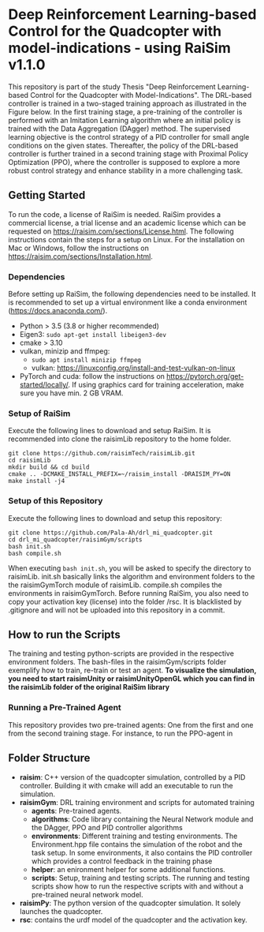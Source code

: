 # Deep Reinforcement Learning-based Control for the Quadcopter with model-indications - using RaiSim v1.1.0
This repository is part of the study Thesis "Deep Reinforcement Learning-based Control for the Quadcopter with Model-Indications".
The DRL-based controller is trained in a two-staged training approach as illustrated in the Figure below. In the first training 
stage, a pre-training of the controller is performed with an Imitation Learning algorithm where an initial policy is trained with the Data Aggregation (DAgger) method. The supervised learning objective
is the control strategy of a PID controller for small angle conditions on the given states. Thereafter, the policy of the 
DRL-based controller is further trained in a second training stage with Proximal Policy Optimization (PPO), where the controller is
supposed to explore a more robust control strategy and enhance stability in a more challenging task.

## Getting Started
To run the code, a license of RaiSim is needed. RaiSim provides a commercial license, a trial license 
and an academic license which can be requested on https://raisim.com/sections/License.html.
The following instructions contain the steps for a setup on Linux.
For the installation on Mac or Windows, follow the instructions on https://raisim.com/sections/Installation.html.

### Dependencies
Before setting up RaiSim, the following dependencies need to be installed. It is recommended to set up a virtual environment 
like a conda environment (https://docs.anaconda.com/).
* Python > 3.5 (3.8 or higher recommended)
* Eigen3: `sudo apt-get install libeigen3-dev` 
* cmake > 3.10
* vulkan, minizip and ffmpeg: 
  * `sudo apt install minizip ffmpeg`
  * vulkan: https://linuxconfig.org/install-and-test-vulkan-on-linux
* PyTorch and cuda: follow the instructions on https://pytorch.org/get-started/locally/. If using graphics card for training acceleration, make sure you have min. 2 GB VRAM.

### Setup of RaiSim
Execute the following lines to download and setup RaiSim. It is recommended into clone the raisimLib repository to the home folder. 
```commandline 
git clone https://github.com/raisimTech/raisimLib.git
cd raisimLib 
mkdir build && cd build 
cmake .. -DCMAKE_INSTALL_PREFIX=~/raisim_install -DRAISIM_PY=ON 
make install -j4
```

### Setup of this Repository
Execute the following lines to download and setup this repository:
```commandline 
git clone https://github.com/Pala-Ah/drl_mi_quadcopter.git
cd drl_mi_quadcopter/raisimGym/scripts
bash init.sh
bash compile.sh
```
When executing `bash init.sh`, you will be asked to specify the directory to raisimLib. init.sh basically links
the algorithm and environment folders to the the raisimGymTorch module of raisimLib. compile.sh compiles the environments in
raisimGymTorch. Before running RaiSim, you also need to copy your activation key (license) into the folder /rsc. 
It is blacklisted by .gitignore and will not be uploaded into this repository in a commit.

## How to run the Scripts
The training and testing python-scripts are provided in the respective environment folders. The bash-files in the
raisimGym/scripts folder exemplify how to train, re-train or test an agent. 
**To visualize the simulation, you need to start raisimUnity or raisimUnityOpenGL which you can find in the raisimLib folder
of the original RaiSim library**
### Running a Pre-Trained Agent
This repository provides two pre-trained agents: One from the first and one from the second training stage. For instance, 
to run the PPO-agent in 

## Folder Structure
* **raisim**: C++ version of the quadcopter simulation, controlled by a PID controller. Building it with cmake will add an executable to run the simulation.
* **raisimGym**: DRL training environment and scripts for automated training
  * **agents**: Pre-trained agents.
  * **algorithms**: Code library containing the Neural Network module and the DAgger, PPO and PID controller algorithms
  * **environments**: Different training and testing environments. The Environment.hpp file contains the simulation of the robot
  and the task setup. In some environments, it also contains the PID controller which provides a control feedback in the training phase
  * **helper**: an enironment helper for some additional functions. 
  * **scripts**: Setup, training and testing scripts. The running and testing scripts show how to run the respective scripts with and without a 
    pre-trained neural network model.
* **raisimPy**: The python version of the quadcopter simulation. It solely launches the quadcopter.
* **rsc**: contains the urdf model of the quadcopter and the activation key.


